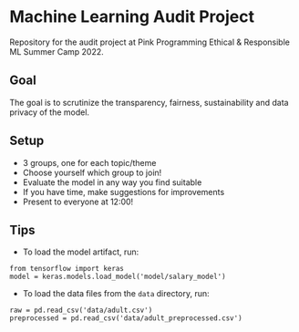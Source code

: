 # Machine Learning Audit Project

Repository for the audit project at Pink Programming Ethical &amp; Responsible ML Summer Camp 2022.

## Goal

The goal is to scrutinize the transparency, fairness, sustainability and data privacy of the model.

## Setup
* 3 groups, one for each topic/theme
* Choose yourself which group to join!
* Evaluate the model in any way you find suitable
* If you have time, make suggestions for improvements
* Present to everyone at 12:00!

## Tips
* To load the model artifact, run:
```
from tensorflow import keras
model = keras.models.load_model('model/salary_model')
```

* To load the data files from the `data` directory, run:
```
raw = pd.read_csv('data/adult.csv')
preprocessed = pd.read_csv('data/adult_preprocessed.csv')
```

